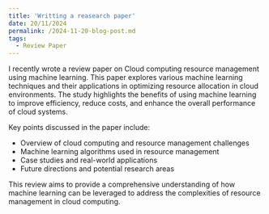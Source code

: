 ```yaml
---
title: 'Writting a reasearch paper'
date: 20/11/2024
permalink: /2024-11-20-blog-post.md
tags:
  - Review Paper
---
```


I recently wrote a review paper on Cloud computing resource management using machine learning. This paper explores various machine learning techniques and their applications in optimizing resource allocation in cloud environments. The study highlights the benefits of using machine learning to improve efficiency, reduce costs, and enhance the overall performance of cloud systems.

Key points discussed in the paper include:

- Overview of cloud computing and resource management challenges
- Machine learning algorithms used in resource management
- Case studies and real-world applications
- Future directions and potential research areas

This review aims to provide a comprehensive understanding of how machine learning can be leveraged to address the complexities of resource management in cloud computing.

<!-- Research Paper View

======

You can have many headings
======

Aren't headings cool?
------ -->